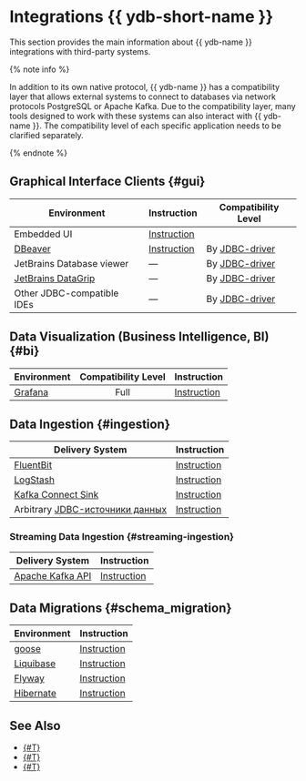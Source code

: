 # Integrations {{ ydb-short-name }}

This section provides the main information about {{ ydb-name }} integrations with third-party systems.

{% note info %}

In addition to its own native protocol, {{ ydb-name }} has a compatibility layer that allows external systems to connect to databases via network protocols PostgreSQL or Apache Kafka. Due to the compatibility layer, many tools designed to work with these systems can also interact with {{ ydb-name }}. The compatibility level of each specific application needs to be clarified separately.

{% endnote %}


## Graphical Interface Clients {#gui}

|  Environment | Instruction | Compatibility Level |
| --- | --- | --- |
| Embedded UI | [Instruction](../reference/embedded-ui/index.md) | |
| [DBeaver](https://dbeaver.com)  |  [Instruction](ide/dbeaver.md) | By [JDBC-driver](https://github.com/ydb-platform/ydb-jdbc-driver/releases)|
| JetBrains Database viewer |  —  | By [JDBC-driver](https://github.com/ydb-platform/ydb-jdbc-driver/releases)|
| [JetBrains DataGrip](https://www.jetbrains.com/datagrip/) |  — | By [JDBC-driver](https://github.com/ydb-platform/ydb-jdbc-driver/releases)|
| Other JDBC-compatible IDEs | — | By [JDBC-driver](https://github.com/ydb-platform/ydb-jdbc-driver/releases)|


## Data Visualization (Business Intelligence, BI) {#bi}

| Environment | Compatibility Level  | Instruction |
| --- | :---: | --- |
| [Grafana](https://grafana.com) | Full| [Instruction](grafana.md) |


## Data Ingestion {#ingestion}

| Delivery System | Instruction |
| --- | --- |
| [FluentBit](https://fluentbit.io) | [Instruction](fluent-bit.md) |
| [LogStash](https://www.elastic.co/logstash) | [Instruction](logstash.md) |
| [Kafka Connect Sink](https://docs.confluent.io/platform/current/connect/index.html) | [Instruction](https://github.com/ydb-platform/ydb-kafka-sink-connector) |
| Arbitrary [JDBC-источники данных](https://en.wikipedia.org/wiki/Java_Database_Connectivity) | [Instruction](import-jdbc.md) |


### Streaming Data Ingestion {#streaming-ingestion}

| Delivery System | Instruction |
| --- | --- |
| [Apache Kafka API](https://kafka.apache.org) | [Instruction](../reference/kafka-api/index.md) |


## Data Migrations {#schema_migration}

| Environment | Instruction |
| --- | --- |
| [goose](https://github.com/pressly/goose/) | [Instruction](goose.md) |
| [Liquibase](https://www.liquibase.com) | [Instruction](liquibase.md) |
| [Flyway](https://documentation.red-gate.com/fd/) | [Instruction](flyway.md) |
| [Hibernate](https://hibernate.org/orm/) | [Instruction](hibernate.md) |

## See Also

* [{#T}](../reference/ydb-sdk/index.md)
* [{#T}](../postgresql/intro.md)
* [{#T}](../reference/kafka-api/index.md)
